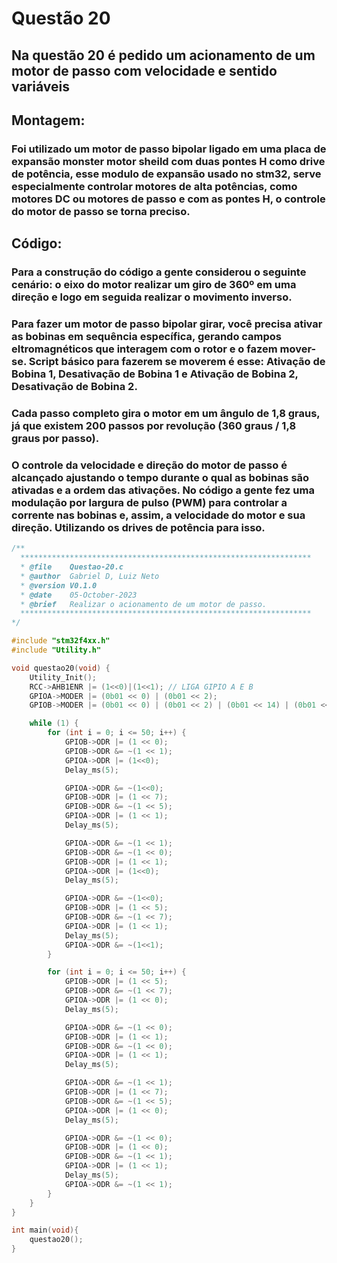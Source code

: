 # Questão 20

## Na questão 20 é pedido um acionamento de um motor de passo com velocidade e sentido variáveis

## Montagem:
### Foi utilizado um motor de passo bipolar ligado em uma placa de expansão monster motor sheild com duas pontes H como drive de potência, esse modulo de expansão usado no stm32, serve especialmente controlar motores de alta potências, como motores DC ou motores de passo e com as pontes H, o controle do motor de passo se torna preciso.

## Código:
### Para a construção do código a gente considerou o seguinte cenário: o eixo do motor realizar um giro de 360º em uma direção e logo em seguida realizar o movimento inverso.
### Para fazer um motor de passo bipolar girar, você precisa ativar as bobinas em sequência específica, gerando campos eltromagnéticos que interagem com o rotor e o fazem mover-se. Script básico para fazerem se moverem é esse: Ativação de Bobina 1, Desativação de Bobina 1 e Ativação de Bobina 2, Desativação de Bobina 2.
### Cada passo completo gira o motor em um ângulo de 1,8 graus, já que existem 200 passos por revolução (360 graus / 1,8 graus por passo).
### O controle da velocidade e direção do motor de passo é alcançado ajustando o tempo durante o qual as bobinas são ativadas e a ordem das ativações. No código a gente fez uma modulação por largura de pulso (PWM) para controlar a corrente nas bobinas e, assim, a velocidade do motor e sua direção. Utilizando os drives de potência para isso.


````C 
/**
  *****************************************************************
  * @file    Questao-20.c 
  * @author  Gabriel D, Luiz Neto 
  * @version V0.1.0
  * @date    05-October-2023
  * @brief   Realizar o acionamento de um motor de passo.
  *****************************************************************
*/

#include "stm32f4xx.h"
#include "Utility.h"

void questao20(void) {
	Utility_Init();
	RCC->AHB1ENR |= (1<<0)|(1<<1); // LIGA GIPIO A E B
	GPIOA->MODER |= (0b01 << 0) | (0b01 << 2);
	GPIOB->MODER |= (0b01 << 0) | (0b01 << 2) | (0b01 << 14) | (0b01 << 10);

	while (1) {
		for (int i = 0; i <= 50; i++) {
			GPIOB->ODR |= (1 << 0);
			GPIOB->ODR &= ~(1 << 1);
			GPIOA->ODR |= (1<<0);
			Delay_ms(5);

			GPIOA->ODR &= ~(1<<0);
			GPIOB->ODR |= (1 << 7);
			GPIOB->ODR &= ~(1 << 5);
			GPIOA->ODR |= (1 << 1);
			Delay_ms(5);

			GPIOA->ODR &= ~(1 << 1);
			GPIOB->ODR &= ~(1 << 0);
			GPIOB->ODR |= (1 << 1);
			GPIOA->ODR |= (1<<0);
			Delay_ms(5);

			GPIOA->ODR &= ~(1<<0);
			GPIOB->ODR |= (1 << 5);
			GPIOB->ODR &= ~(1 << 7);
			GPIOA->ODR |= (1 << 1);
			Delay_ms(5);
			GPIOA->ODR &= ~(1<<1);
		}

		for (int i = 0; i <= 50; i++) {
			GPIOB->ODR |= (1 << 5);
			GPIOB->ODR &= ~(1 << 7);
			GPIOA->ODR |= (1 << 0);
			Delay_ms(5);

			GPIOA->ODR &= ~(1 << 0);
			GPIOB->ODR |= (1 << 1);
			GPIOB->ODR &= ~(1 << 0);
			GPIOA->ODR |= (1 << 1);
			Delay_ms(5);

			GPIOA->ODR &= ~(1 << 1);
			GPIOB->ODR |= (1 << 7);
			GPIOB->ODR &= ~(1 << 5);
			GPIOA->ODR |= (1 << 0);
			Delay_ms(5);

			GPIOA->ODR &= ~(1 << 0);
			GPIOB->ODR |= (1 << 0);
			GPIOB->ODR &= ~(1 << 1);
			GPIOA->ODR |= (1 << 1);
			Delay_ms(5);
			GPIOA->ODR &= ~(1 << 1);
		}
	}
}

int main(void){
    questao20();
}
````
